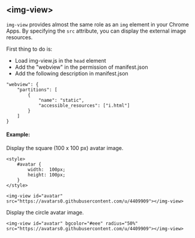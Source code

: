 ## &lt;img-view&gt;

`img-view` provides almost the same role as an `img` element in your Chrome Apps.
By specifying the `src` attribute, you can display the external image resources.

First thing to do is:
* Load img-view.js in the `head` element
* Add the "webview" in the permission of manifest.json
* Add the following description in manifest.json
```
"webview": {
    "partitions": [
        {
            "name": "static",
            "accessible_resources": ["i.html"]
        }
    ]
}
```

#### Example:
Display the square (100 x 100 px) avatar image.
```
<style>
    #avatar {
        width:  100px;
        height: 100px;
    }
</style>

<img-view id="avatar" src="https://avatars0.githubusercontent.com/u/4409909"></img-view>
```

Display the circle avatar image.
```
<img-view id="avatar" bgcolor="#eee" radius="50%" src="https://avatars0.githubusercontent.com/u/4409909"></img-view>
```

